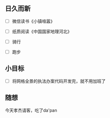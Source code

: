 ## 日久而新
- [ ] 微信读书《小镇喧嚣》
- [ ] 纸质阅读《中国国家地理河北》
- [ ] 骑行
- [ ] 跑步


## 小目标
- [ ] 将网格全景的执法办案代码开发完，就不用加班了

## 随想
今天孝杰请客，吃了da'pan